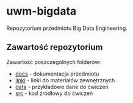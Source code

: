 # uwm-bigdata

Repozytorium przedmiotu Big Data Engineering.


## Zawartość repozytorium

Zawartość poszczególnych folderów:

- [docs](docs/README.md) - dokumentacja przedmiotu
- [linki](docs/linki.md) - linki do materiałów zewnętrznych
- [data](data) - przykładowe dane do ćwiczeń
- [src](src) - kod źródłowy do ćwiczeń
